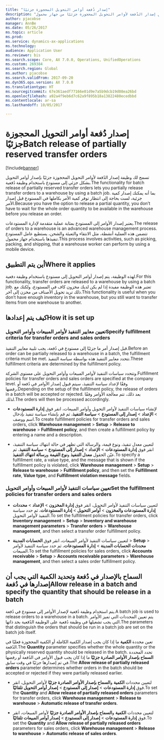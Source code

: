 ```yaml
---
title: "إصدار دُفعة أوامر التحويل المحجوزة جزئيًا"
description: "يصف هذا الموضوع كيفية إعداد وتطبيق إصدار الدُفعة لأوامر التحويل المحجوزة جزئيًا‬ من جهاز محمول."
author: pjacobse
manager: AnnBe
ms.date: 05/26/2017
ms.topic: article
ms.prod: 
ms.service: dynamics-ax-applications
ms.technology: 
audience: Application User
ms.reviewer: bis
ms.search.scope: Core, AX 7.0.0, Operations, UnifiedOperations
ms.custom: 269384
ms.search.region: Global
ms.author: pjacobse
ms.search.validFrom: 2017-09-20
ms.dyn365.ops.version: AX 7.0.0
ms.translationtype: HT
ms.sourcegitcommit: 67e361aedf77166e01d9e7a5b9dcb19d08ea26bd
ms.openlocfilehash: a92a4f9eb6d7c62a9f895b18a13822480ecedbbd
ms.contentlocale: ar-sa
ms.lasthandoff: 10/05/2017

---
```


# <a name="batch-release-of-partially-reserved-transfer-orders"></a><span data-ttu-id="18bf2-103">إصدار دُفعة أوامر التحويل المحجوزة جزئيًا</span><span class="sxs-lookup"><span data-stu-id="18bf2-103">Batch release of partially reserved transfer orders</span></span>

[!include[banner](../includes/banner.md)]

<span data-ttu-id="18bf2-104">تسمح لك وظيفة إصدار الدُفعة لأوامر التحويل المحجوزة جزئيًا‬ بإصدار أوامر التحويل بشكل جزئي إلى مستودع باستخدام وظيفة دُفعية.</span><span class="sxs-lookup"><span data-stu-id="18bf2-104">The functionality for batch release of partially reserved transfer orders lets you partially release transfer orders to a warehouse by using a batch job.</span></span>
<span data-ttu-id="18bf2-105">بما أنه يمكنك إصدار كمية جزئية، لست بحاجة إلى انتظار توفر كمية الأمر بكاملها في المستودع قبل إصدار الأمر.</span><span class="sxs-lookup"><span data-stu-id="18bf2-105">Because you have the option to release a partial quantity, you don’t have to wait for the whole order quantity to be available in the warehouse before you release an order.</span></span>

<span data-ttu-id="18bf2-106">يعتبر إصدار الأوامر إلى المستودع بمثابة عملية متقدمة لإدارة المستودعات.</span><span class="sxs-lookup"><span data-stu-id="18bf2-106">The release of orders to a warehouse is an advanced warehouse management process.</span></span> <span data-ttu-id="18bf2-107">تتضمن هذه العملية أنشطة، مثل الانتقاء والتعبئة والشحن، يستطيع عامل المستودع تنفيذها باستخدام جهاز محمول.</span><span class="sxs-lookup"><span data-stu-id="18bf2-107">This process involves activities, such as picking, packing, and shipping, that a warehouse worker can perform by using a mobile device.</span></span>

## <a name="where-it-applies"></a><span data-ttu-id="18bf2-108">أين يتم التطبيق</span><span class="sxs-lookup"><span data-stu-id="18bf2-108">Where it applies</span></span>

<span data-ttu-id="18bf2-109">لهذه الوظيفة، يتم إصدار أوامر التحويل إلى مستودع باستخدام وظيفة دفعية.</span><span class="sxs-lookup"><span data-stu-id="18bf2-109">For this functionality, transfer orders are released to a warehouse by using a batch job.</span></span> <span data-ttu-id="18bf2-110">تعتبر هذه الوظيفة مفيدة إذا لم يكن لديك مخزون كاف في المستودع، ولكنك مع ذلك تريد تحويل الأصناف من مخزن إلى آخر.</span><span class="sxs-lookup"><span data-stu-id="18bf2-110">This functionality is useful when you don’t have enough inventory in the warehouse, but you still want to transfer items from one warehouse to another.</span></span>

## <a name="how-it-is-set-up"></a><span data-ttu-id="18bf2-111">كيف يتم إعدادها</span><span class="sxs-lookup"><span data-stu-id="18bf2-111">How it is set up</span></span>

### <a name="specify-fulfillment-criteria-for-transfer-orders-and-sales-orders"></a><span data-ttu-id="18bf2-112">تعيين معايير التنفيذ لأوامر المبيعات وأوامر التحويل</span><span class="sxs-lookup"><span data-stu-id="18bf2-112">Specify fulfillment criteria for transfer orders and sales orders</span></span>

<span data-ttu-id="18bf2-113">قبل إصدار أمر ما جزئيًا إلى مستودع في دُفعة، يجب تلبية معايير التنفيذ.</span><span class="sxs-lookup"><span data-stu-id="18bf2-113">Before an order can be partially released to a warehouse in a batch, the fulfillment criteria must be met.</span></span> <span data-ttu-id="18bf2-114">تتحدد معايير التنفيذ هذه بواسطة سياسة التنفيذ.</span><span class="sxs-lookup"><span data-stu-id="18bf2-114">These fulfillment criteria are determined by the fulfillment policy.</span></span>

<span data-ttu-id="18bf2-115">وتتحدد سياسات التنفيذ لأوامر المبيعات وأوامر التحويل على مستوى الشركة.</span><span class="sxs-lookup"><span data-stu-id="18bf2-115">Fulfillment policies for transfer orders and sales orders are specified at the company level.</span></span> <span data-ttu-id="18bf2-116">وفقًا لإعداد سياسة التنفيذ، سيتم قبول إصدار الأوامر في دُفعة أو رفضها.</span><span class="sxs-lookup"><span data-stu-id="18bf2-116">Depending on the setup of the fulfillment policy, the release of orders in a batch will be accepted or rejected.</span></span> <span data-ttu-id="18bf2-117">بعد ذلك، تتم معالجة الأوامر وفقًا لذلك.</span><span class="sxs-lookup"><span data-stu-id="18bf2-117">The orders will then be processed accordingly.</span></span>

-   <span data-ttu-id="18bf2-118">لإنشاء سياسات التنفيذ لأوامر التحويل وأوامر المبيعات، انقر فوق **إدارة المستودعات** \> **الإعداد** \> **إصدار إلى المستودع** \> **سياسة التنفيذ**، ثم قم بإنشاء سياسة تنفيذ بإدخال اسم ووصف.</span><span class="sxs-lookup"><span data-stu-id="18bf2-118">To create fulfillment policies for transfer orders and sales orders, click **Warehouse management** \> **Setup** \> **Release to warehouse** \> **Fulfillment policy**, and then create a fulfillment policy by entering a name and a description.</span></span>

-   <span data-ttu-id="18bf2-119">لتعيين معدل تنفيذ، ونوع قيمة، والرسالة التي تظهر في حالة انتهاك سياسة التنفيذ، انقر فوق **إدارة المستودعات** \> **الإعداد** \> **إصدار إلى المستودع‬** \> **سياسة التنفيذ**، ثم عيّن الحقول **معدل التنفيذ‬** و**نوع القيمة‬** و**رسالة انتهاك التنفيذ‬‬**.</span><span class="sxs-lookup"><span data-stu-id="18bf2-119">To specify a fulfillment rate, a value type, and the message that is shown if the fulfillment policy is violated, click **Warehouse management** \> **Setup** \> **Release to warehouse** \> **Fulfillment policy**, and then set the **Fulfillment rate**, **Value type**, and **Fulfillment violation message** fields.</span></span>

### <a name="set-the-fulfillment-policies-for-transfer-orders-and-sales-orders"></a><span data-ttu-id="18bf2-120">تعيين سياسات التنفيذ لأوامر المبيعات وأوامر التحويل</span><span class="sxs-lookup"><span data-stu-id="18bf2-120">Set the fulfillment policies for transfer orders and sales orders</span></span>

-   <span data-ttu-id="18bf2-121">لتعيين سياسات التنفيذ لأوامر التحويل، انقر فوق **إدارة المخزون** \> **الإعداد** \> **محددات إدارة المستودعات والمخزون‬** \> **أوامر التحويل** \> **إدارة المستودعات**، ثم حدد سياسة التنفيذ لأوامر التحويل.</span><span class="sxs-lookup"><span data-stu-id="18bf2-121">To set the fulfillment policies for transfer orders, click **Inventory management** \> **Setup** \> **Inventory and warehouse management parameters** \> **Transfer orders** \> **Warehouse management**, and then select a transfer order fulfillment policy.</span></span>

-   <span data-ttu-id="18bf2-122">لتعيين سياسات التنفيذ لأوامر المبيعات، انقر فوق **الحسابات المدينة** \> **Setup** \> **محددات الحسابات المدينة‬** \> **إدارة المستودعات**، ثم حدد سياسة التنفيذ لأوامر المبيعات.</span><span class="sxs-lookup"><span data-stu-id="18bf2-122">To set the fulfillment policies for sales orders, click **Accounts receivable** \> **Setup** \> **Accounts receivable parameters** \> **Warehouse management**, and then select a sales order fulfillment policy.</span></span>

## <a name="allow-release-in-a-batch-and-specify-the-quantity-that-should-be-release-in-a-batch"></a><span data-ttu-id="18bf2-123">السماح بالإصدار في دُفعة وتحديد الكمية التي يجب أن إصدارها في دُفعة</span><span class="sxs-lookup"><span data-stu-id="18bf2-123">Allow release in a batch and specify the quantity that should be release in a batch</span></span>

<span data-ttu-id="18bf2-124">يتم استخدام وظيفة دُفعية لإصدار الأوامر إلى مستودع في دُفعة.</span><span class="sxs-lookup"><span data-stu-id="18bf2-124">A batch job is used to release orders to a warehouse in a batch.</span></span> <span data-ttu-id="18bf2-125">يتم تعيين المحددات التي تميز الأوامر التي يجب تشغيلها في وظيفة دُفعية على الوظيفة الدُفعية بحد ذاتها.</span><span class="sxs-lookup"><span data-stu-id="18bf2-125">The parameters that distinguish the orders that should be run in a batch job are set on the batch job itself.</span></span>

<span data-ttu-id="18bf2-126">تعين محددة **الكمية** ما إذا كان يجب إصدار الكمية الكاملة أو الكمية المحجوزة فعليًا في الدُفعة.</span><span class="sxs-lookup"><span data-stu-id="18bf2-126">The **Quantity** parameter specifies whether the whole quantity or the physically reserved quantity should be released in the batch.</span></span> <span data-ttu-id="18bf2-127">تحدد المحددة **السماح بإصدار الأوامر الصادرة جزئيًا‬** ما إذا كان يجب قبول الأوامر في الدُفعة أو رفضها في تم إصدارها جزئيًا في وقت سابق.</span><span class="sxs-lookup"><span data-stu-id="18bf2-127">The **Allow release of partially released orders** parameter determines whether orders in the batch should be accepted or rejected if they were partially released earlier.</span></span>

-   <span data-ttu-id="18bf2-128">لتعيين محددات **الكمية** و**السماح بإصدار الأوامر الصادرة جزئيًا‬** لأوامر التحويل، انقر فوق **إدارة المستودعات** \> **إصدار إلى المستودع‬** \> **إصدار أوامر التحويل تلقائيًا‬**.</span><span class="sxs-lookup"><span data-stu-id="18bf2-128">To set the **Quantity** and **Allow release of partially released orders** parameters for transfer orders, click **Warehouse management** \> **Release to warehouse** \> **Automatic release of transfer orders**.</span></span>

-   <span data-ttu-id="18bf2-129">لتعيين محددات **الكمية** و**السماح بإصدار الأوامر الصادرة جزئيًا‬** لأوامر المبيعات، انقر فوق **إدارة المستودعات** \> **إصدار إلى المستودع‬** \> **إصدار أوامر المبيعات تلقائيًا‬**.</span><span class="sxs-lookup"><span data-stu-id="18bf2-129">To set the **Quantity** and **Allow release of partially released orders** parameters for sales orders, click **Warehouse management** \> **Release to warehouse** \> **Automatic release of sales orders**.</span></span>

